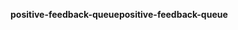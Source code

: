 <span data-ttu-id="50775-101">**positive-feedback-queue**</span><span class="sxs-lookup"><span data-stu-id="50775-101">**positive-feedback-queue**</span></span>